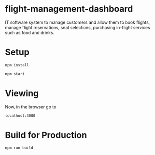 # flight-management-dashboard

IT software system to manage customers and allow them to book flights, manage flight reservations, seat selections, purchasing in-flight services such as food and drinks.


# Setup
```sh
npm install
```
```sh
npm start
```

# Viewing
Now, in the browser go to 
```sh
localhost:3000
```

# Build for Production
```sh
npm run build
```

